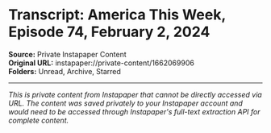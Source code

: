 # Transcript: America This Week, Episode 74, February 2, 2024

**Source:** Private Instapaper Content  
**Original URL:** instapaper://private-content/1662069906  
**Folders:** Unread, Archive, Starred  

---

*This is private content from Instapaper that cannot be directly accessed via URL. The content was saved privately to your Instapaper account and would need to be accessed through Instapaper's full-text extraction API for complete content.*